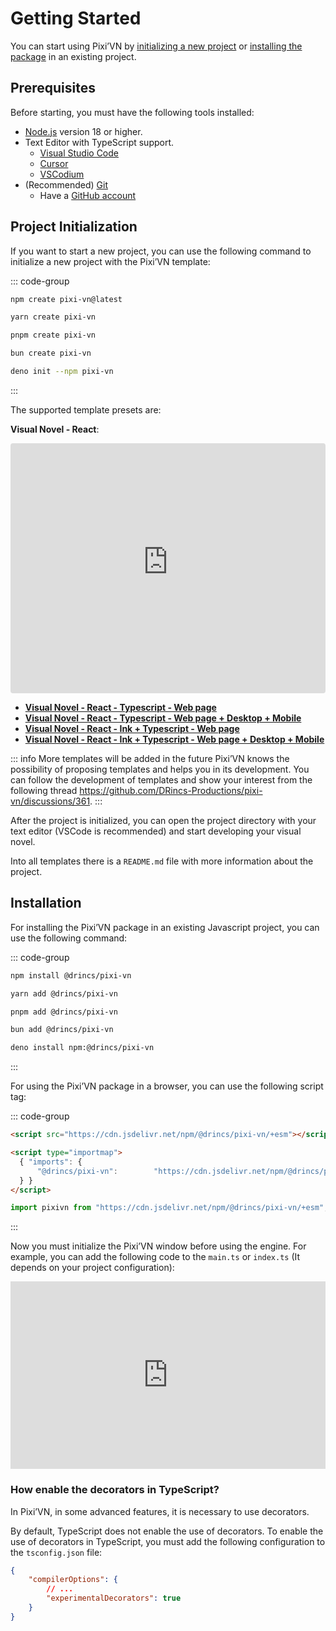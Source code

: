 # Getting Started

You can start using Pixi’VN by [initializing a new project](#project-initialization) or [installing the package](#installation) in an existing project.

## Prerequisites

Before starting, you must have the following tools installed:

* [Node.js](https://nodejs.org/) version 18 or higher.
* Text Editor with TypeScript support.
  * [Visual Studio Code](https://code.visualstudio.com/)
  * [Cursor](https://www.cursor.com/)
  * [VSCodium](https://vscodium.com/)
* (Recommended) [Git](https://git-scm.com/)
  * Have a [GitHub account](https://github.com/)

## Project Initialization

If you want to start a new project, you can use the following command to initialize a new project with the Pixi’VN template:

::: code-group

```sh [npm]
npm create pixi-vn@latest
```

```sh [yarn]
yarn create pixi-vn
```

```sh [pnpm]
pnpm create pixi-vn
```

```sh [bun]
bun create pixi-vn
```

```sh [deno]
deno init --npm pixi-vn
```

:::

The supported template presets are:

**Visual Novel - React**:

<iframe src="https://pixi-vn-react-template.web.app/"
    title="Visual Novel - React"
    style="width:100%; height:400px; border:0; border-radius:4px; overflow:hidden;"
></iframe>

* **[Visual Novel - React - Typescript - Web page](https://github.com/DRincs-Productions/pixi-vn-react-template)**
* **[Visual Novel - React - Typescript - Web page + Desktop + Mobile](https://github.com/DRincs-Productions/pixi-vn-react-template/tree/tauri)**
* **[Visual Novel - React - Ink + Typescript - Web page](https://github.com/DRincs-Productions/pixi-vn-react-template/tree/ink)**
* **[Visual Novel - React - Ink + Typescript - Web page + Desktop + Mobile](https://github.com/DRincs-Productions/pixi-vn-react-template/tree/ink-tauri)**

::: info More templates will be added in the future
Pixi’VN knows the possibility of proposing templates and helps you in its development. You can follow the development of templates and show your interest from the following thread <https://github.com/DRincs-Productions/pixi-vn/discussions/361>.
:::

After the project is initialized, you can open the project directory with your text editor (VSCode is recommended) and start developing your visual novel.

Into all templates there is a `README.md` file with more information about the project.

## Installation

For installing the Pixi’VN package in an existing Javascript project, you can use the following command:

::: code-group

```sh [npm]
npm install @drincs/pixi-vn
```

```sh [yarn]
yarn add @drincs/pixi-vn
```

```sh [pnpm]
pnpm add @drincs/pixi-vn
```

```sh [bun]
bun add @drincs/pixi-vn
```

```sh [deno]
deno install npm:@drincs/pixi-vn
```

:::

For using the Pixi’VN package in a browser, you can use the following script tag:

::: code-group

```html [script tag]
<script src="https://cdn.jsdelivr.net/npm/@drincs/pixi-vn/+esm"></script>
```

```html [import map]
<script type="importmap">
  { "imports": {
      "@drincs/pixi-vn":        "https://cdn.jsdelivr.net/npm/@drincs/pixi-vn/+esm"
  } }
</script>
```

```js [js import]
import pixivn from "https://cdn.jsdelivr.net/npm/@drincs/pixi-vn/+esm";
```

:::

Now you must initialize the Pixi’VN window before using the engine. For example, you can add the following code to the `main.ts` or `index.ts` (It depends on your project configuration):

<iframe height="300" style="width: 100%;" scrolling="no" title="Pixi’VN" src="https://codepen.io/BlackRam-oss/embed/oNrqgNd?default-tab=js%2Cresult" frameborder="no" loading="lazy" allowtransparency="true" allowfullscreen="true">
  See the Pen <a href="https://codepen.io/BlackRam-oss/pen/oNrqgNd">
  Pixi’VN</a> by Black Ram (<a href="https://codepen.io/BlackRam-oss">@BlackRam-oss</a>)
  on <a href="https://codepen.io">CodePen</a>.
</iframe>

### How enable the decorators in TypeScript?

In Pixi’VN, in some advanced features, it is necessary to use decorators.

By default, TypeScript does not enable the use of decorators. To enable the use of decorators in TypeScript, you must add the following configuration to the `tsconfig.json` file:

```json [tsconfig.json]
{
    "compilerOptions": {
        // ...
        "experimentalDecorators": true
    }
}
```
